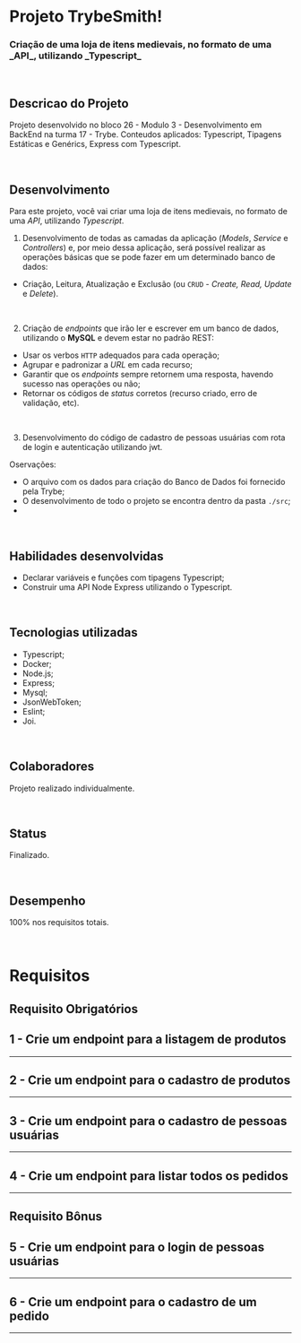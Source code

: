 # Projeto TrybeSmith!

<h3> Criação de uma loja de itens medievais, no formato de uma _API_, utilizando _Typescript_</h3>

<br/>

## Descricao do Projeto

Projeto desenvolvido no bloco 26 - Modulo 3 - Desenvolvimento em BackEnd na turma 17 - Trybe. Conteudos aplicados: Typescript, Tipagens Estáticas e Genérics, Express com Typescript.

<br/>


## Desenvolvimento

Para este projeto, você vai criar uma loja de itens medievais, no formato de uma _API_, utilizando _Typescript_. 

1. Desenvolvimento de todas as camadas da aplicação (_Models_, _Service_ e _Controllers_) e, por meio dessa aplicação, será possível realizar as operações básicas que se pode fazer em um determinado banco de dados:

 - Criação, Leitura, Atualização e Exclusão (ou `CRUD` - _Create, Read, Update_ e _Delete_).

<br/>

2. Criação de _endpoints_ que irão ler e escrever em um banco de dados, utilizando o **MySQL** e devem estar no padrão REST:

  - Usar os verbos `HTTP` adequados para cada operação;
  - Agrupar e padronizar a _URL_ em cada recurso;
  - Garantir que os _endpoints_ sempre retornem uma resposta, havendo sucesso nas operações ou não;
  - Retornar os códigos de _status_ corretos (recurso criado, erro de validação, etc).

<br/>

3. Desenvolvimento do código de cadastro de pessoas usuárias com rota de login e autenticação utilizando jwt.

Oservações: 

- O arquivo com os dados para criação do Banco de Dados foi fornecido pela Trybe;
- O desenvolvimento de todo o projeto se encontra dentro da pasta `./src`;
- 

<br/>

## Habilidades desenvolvidas

* Declarar variáveis e funções com tipagens Typescript;
* Construir uma API Node Express utilizando o Typescript.

<br/>

## Tecnologias utilizadas

- Typescript;
- Docker;
- Node.js;
- Express;
- Mysql;
- JsonWebToken;
- Eslint;
- Joi.

<br/>

## Colaboradores

Projeto realizado individualmente.

<br/>

## Status

Finalizado.

<br/>

## Desempenho

100% nos requisitos totais.

<br/>


# Requisitos


## Requisito Obrigatórios

## 1 - Crie um endpoint para a listagem de produtos

---

## 2 - Crie um endpoint para o cadastro de produtos

---

## 3 - Crie um endpoint para o cadastro de pessoas usuárias

---

## 4 - Crie um endpoint para listar todos os pedidos

---

## Requisito Bônus

## 5 - Crie um endpoint para o login de pessoas usuárias

---

## 6 - Crie um endpoint para o cadastro de um pedido

---